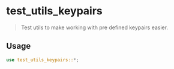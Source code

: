 # test_utils_keypairs

> Test utils to make working with pre defined keypairs easier.

## Usage

```rust
use test_utils_keypairs::*;
```

<!-- Auto-update: 2025-10-27T08:31:43.089326 -->
